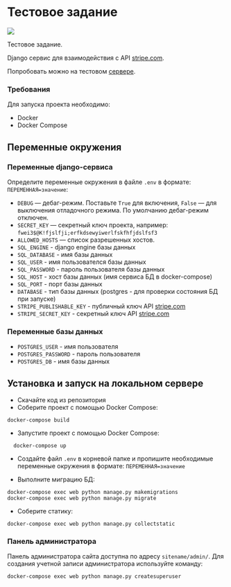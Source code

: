# Тестовое задание 
 
![](https://img.shields.io/badge/Django-092E20?style=for-the-badge&logo=django&logoColor=green)

Тестовое задание.

Django сервис для взаимодействия с API [stripe.com](https://stripe.com).

Попробовать можно на тестовом [сервере](http://37.228.117.220/).


### Требования

Для запуска проекта необходимо:
- Docker
- Docker Compose

## Переменные окружения

### Переменные django-сервиса

Определите переменные окружения в файле `.env` в формате: `ПЕРЕМЕННАЯ=значение`:
- `DEBUG` — дебаг-режим. Поставьте `True` для включения, `False` — для 
выключения отладочного режима. По умолчанию дебаг-режим отключен.
- `SECRET_KEY` — секретный ключ проекта, например: `fwei3$@K!fjslfji;erfkdsewyiwerlfskfhfjdslfsf3`
- `ALLOWED_HOSTS` — список разрешенных хостов.
- `SQL_ENGINE` - django engine базы данных 
- `SQL_DATABASE` - имя базы данных
- `SQL_USER` - имя пользователся базы данных
- `SQL_PASSWORD` - пароль пользователя базы данных
- `SQL_HOST` - хост базы данных (имя сервиса БД в docker-compose)
- `SQL_PORT` - порт базы данных
- `DATABASE` - тип базы данных (postgres - для проверки состояния БД при запуске)
- `STRIPE_PUBLISHABLE_KEY` - публичный ключ API [stripe.com](https://stripe.com)
- `STRIPE_SECRET_KEY` - секретный ключ API [stripe.com](https://stripe.com)

### Переменные базы данных

- `POSTGRES_USER` - имя пользователя
- `POSTGRES_PASSWORD` - пароль пользователя
- `POSTGRES_DB` - имя базы данных

## Установка и запуск на локальном сервере

- Скачайте код из репозитория
- Соберите проект с помощью Docker Compose:
```shell
docker-compose build
```
- Запустите проект с помощью Docker Compose:
```shell
  docker-compose up
```
- Создайте файл `.env` в корневой папке и пропишите необходимые переменные 
окружения в формате: `ПЕРЕМЕННАЯ=значение`


- Выполните миграцию БД:
```commandline
docker-compose exec web python manage.py makemigrations
docker-compose exec web python manage.py migrate
```
- Соберите статику:
```shell
docker-compose exec web python manage.py collectstatic
```

### Панель администратора

Панель администратора сайта доступна по адресу `sitename/admin/`. Для
создания учетной записи администратора используйте команду:
```commandline
docker-compose exec web python manage.py createsuperuser
```
